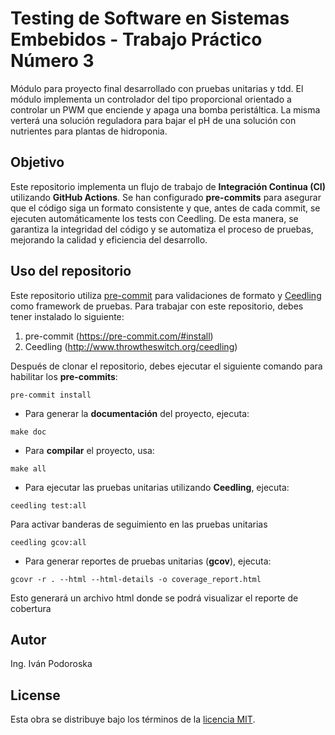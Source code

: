 # Testing de Software en Sistemas Embebidos - Trabajo Práctico Número 3

Módulo para proyecto final desarrollado con pruebas unitarias y tdd. El módulo implementa un controlador del tipo proporcional orientado a controlar un PWM que enciende y apaga una bomba peristáltica. La misma verterá una solución reguladora para bajar el pH de una solución con nutrientes para plantas de hidroponia.

## Objetivo

Este repositorio implementa un flujo de trabajo de **Integración Continua (CI)** utilizando **GitHub Actions**. Se han configurado **pre-commits** para asegurar que el código siga un formato consistente y que, antes de cada commit, se ejecuten automáticamente los tests con Ceedling. De esta manera, se garantiza la integridad del código y se automatiza el proceso de pruebas, mejorando la calidad y eficiencia del desarrollo.

## Uso del repositorio

Este repositorio utiliza [pre-commit](https://pre-commit.com) para validaciones de formato y [Ceedling](http://www.throwtheswitch.org/ceedling) como framework de pruebas. Para trabajar con este repositorio, debes tener instalado lo siguiente:

1. pre-commit (<https://pre-commit.com/#install>)
2. Ceedling (<http://www.throwtheswitch.org/ceedling>)

Después de clonar el repositorio, debes ejecutar el siguiente comando para habilitar los **pre-commits**:

```
pre-commit install
```

- Para generar la **documentación** del proyecto, ejecuta:

```
make doc

```

- Para **compilar** el proyecto, usa:

```
make all

```

- Para ejecutar las pruebas unitarias utilizando **Ceedling**, ejecuta:

```
ceedling test:all
```

Para activar banderas de seguimiento en las pruebas unitarias

```
ceedling gcov:all
```

- Para generar reportes de pruebas unitarias (**gcov**), ejecuta:

```
gcovr -r . --html --html-details -o coverage_report.html
```

Esto generará un archivo html donde se podrá visualizar el reporte de cobertura

## Autor

Ing. Iván Podoroska

## License

Esta obra se distribuye bajo los términos de la [licencia MIT](https://spdx.org/licenses/MIT.html).

